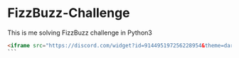# FizzBuzz-Challenge
This is me solving FizzBuzz challenge in Python3
````html
<iframe src="https://discord.com/widget?id=914495197256228954&theme=dark" width="350" height="500" allowtransparency="true" frameborder="0" sandbox="allow-popups allow-popups-to-escape-sandbox allow-same-origin allow-scripts"></iframe>
```
